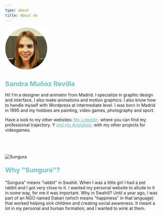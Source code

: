 ```yaml
---
type: about
title: About me
---
```


<div style="align: center; margin-bottom:4%;">
<img src="/images/yo.png" alt="Sandra" >
</div>

<h1 style="font-weight: medium; font-size: 22px; color: rgb(104, 195, 206);">
Sandra Muñoz Revilla
</h1>

Hi! I’m a designer and animator from Madrid. I specialize in graphic design and interface, I also make animations and motion graphics. I also know how to handle myself with Wordpress at intermediate level. I was born in Madrid in 1995 and my hobbies are painting, video games, photography and sport.

Have a look to my other websites: <a style="color: rgb(92, 174, 184); font-weight: medium" href="https://www.linkedin.com/in/sandra-munoz-revilla"> My Linkedin,</a> where you can find my professional trajectory. Y <a style="color: rgb(92, 174, 184); font-weight: medium" href="https://www.artstation.com/sungura"> and my Artstation,</a> with my other projects for videogames.




<div style="align: center; margin-bottom:4%; margin-top:14%;">
<img src="/images/sungura.gif" alt="Sungura" >
</div>

<p style="font-weight: bold; font-size: 22px; color: rgb(104, 195, 206); margin-bottom: 4%">
Why "Sungura"?
</p>

"Sungura" means "rabbit" in Swahili. When I was a little girl I had a pet rabbit and I got very close to it. I wanted my personal website to allude to it in some way, for me it was important. Why in Swahili? Until a year ago, I was part of an NGO named Dakari (which means "happiness" in that language) that worked helping sick children and creating social awareness. It meant a lot in my personal and human formation, and I wanted to wink at them.


